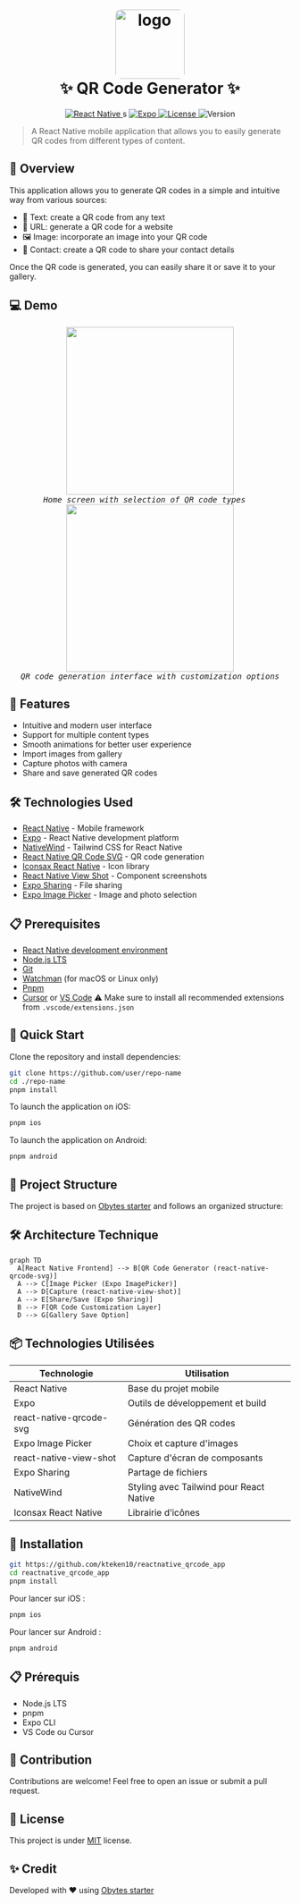 <h1 align="center">
  <img alt="logo" src="./assets/icon.png" width="124px" style="border-radius:10px"/><br/>
✨ QR Code Generator ✨</h1>

<p align="center">
  <a href="https://reactnative.dev/">
    <img alt="React Native" src="https://img.shields.io/badge/React%20Native-v0.73-blue.svg?style=flat-square" />
  </a>s
  <a href="https://expo.dev/">
    <img alt="Expo" src="https://img.shields.io/badge/Expo-v50.0-black.svg?style=flat-square" />
  </a>
  <a href="https://github.com/user/repo-name/blob/main/LICENSE">
    <img alt="License" src="https://img.shields.io/badge/License-MIT-yellow.svg?style=flat-square" />
  </a>
  <img alt="Version" src="https://img.shields.io/badge/Version-1.0.0-green.svg?style=flat-square" />
</p>

> A React Native mobile application that allows you to easily generate QR codes from different types of content.

## 📱 Overview
This application allows you to generate QR codes in a simple and intuitive way from various sources:
- 📝 Text: create a QR code from any text
- 🔗 URL: generate a QR code for a website
- 🖼️ Image: incorporate an image into your QR code
- 👤 Contact: create a QR code to share your contact details

Once the QR code is generated, you can easily share it or save it to your gallery.

## 💻 Demo
<p align="center">
  <kbd>
    <img src="https://github.com/user-attachments/assets/f768a4de-031f-4263-ae1e-47a1ce451c33" width="300" /><br>
    <em>Home screen with selection of QR code types</em>
  </kbd>
  &nbsp;&nbsp;&nbsp;
  <kbd>
    <img src="https://github.com/user-attachments/assets/b5a21018-364e-4730-89c8-5f68fafa49b6" width="300" /><br>
    <em>QR code generation interface with customization options</em>
  </kbd>
</p>

## 🚀 Features
- Intuitive and modern user interface
- Support for multiple content types
- Smooth animations for better user experience
- Import images from gallery
- Capture photos with camera
- Share and save generated QR codes

## 🛠️ Technologies Used
- [React Native](https://reactnative.dev/) - Mobile framework
- [Expo](https://expo.dev/) - React Native development platform
- [NativeWind](https://www.nativewind.dev/) - Tailwind CSS for React Native
- [React Native QR Code SVG](https://github.com/awesomejerry/react-native-qrcode-svg) - QR code generation
- [Iconsax React Native](https://github.com/huzgrx/react-native-iconsax) - Icon library
- [React Native View Shot](https://github.com/gre/react-native-view-shot) - Component screenshots
- [Expo Sharing](https://docs.expo.dev/versions/latest/sdk/sharing/) - File sharing
- [Expo Image Picker](https://docs.expo.dev/versions/latest/sdk/imagepicker/) - Image and photo selection

## 📋 Prerequisites
- [React Native development environment](https://reactnative.dev/docs/environment-setup)
- [Node.js LTS](https://nodejs.org/en/)
- [Git](https://git-scm.com/)
- [Watchman](https://facebook.github.io/watchman/docs/install#buildinstall) (for macOS or Linux only)
- [Pnpm](https://pnpm.io/installation)
- [Cursor](https://www.cursor.com/) or [VS Code](https://code.visualstudio.com/download) ⚠️ Make sure to install all recommended extensions from `.vscode/extensions.json`

## 👋 Quick Start
Clone the repository and install dependencies:

```sh
git clone https://github.com/user/repo-name
cd ./repo-name
pnpm install
```

To launch the application on iOS:
```sh
pnpm ios
```

To launch the application on Android:
```sh
pnpm android
```

## 🧩 Project Structure
The project is based on [Obytes starter](https://starter.obytes.com) and follows an organized structure:
## 🛠️ Architecture Technique

```mermaid
graph TD
  A[React Native Frontend] --> B[QR Code Generator (react-native-qrcode-svg)]
  A --> C[Image Picker (Expo ImagePicker)]
  A --> D[Capture (react-native-view-shot)]
  A --> E[Share/Save (Expo Sharing)]
  B --> F[QR Code Customization Layer]
  D --> G[Gallery Save Option]
```


## 📦 Technologies Utilisées

| Technologie             | Utilisation                             |
| ----------------------- | --------------------------------------- |
| React Native            | Base du projet mobile                   |
| Expo                    | Outils de développement et build        |
| react-native-qrcode-svg | Génération des QR codes                 |
| Expo Image Picker       | Choix et capture d'images               |
| react-native-view-shot  | Capture d'écran de composants           |
| Expo Sharing            | Partage de fichiers                     |
| NativeWind              | Styling avec Tailwind pour React Native |
| Iconsax React Native    | Librairie d’icônes                      |

## 🚀 Installation

```bash
git https://github.com/kteken10/reactnative_qrcode_app
cd reactnative_qrcode_app
pnpm install
```

Pour lancer sur iOS :

```bash
pnpm ios
```

Pour lancer sur Android :

```bash
pnpm android
```

## 📋 Prérequis

- Node.js LTS
- pnpm
- Expo CLI
- VS Code ou Cursor
  

## 🤝 Contribution
Contributions are welcome! Feel free to open an issue or submit a pull request.

## 📄 License
This project is under [MIT](LICENSE) license.

## ✨ Credit
Developed with ❤️ using [Obytes starter](https://starter.obytes.com)
